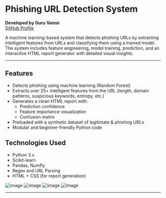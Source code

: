 # Phishing URL Detection System  
**Developed by Guru Vamsi**  
[GitHub Profile](https://github.com/vamsicodes7)

A machine learning-based system that detects phishing URLs by extracting intelligent features from URLs and classifying them using a trained model. The system includes feature engineering, model training, prediction, and an interactive HTML report generator with detailed visual insights.

---

## Features

- Detects phishing using machine learning (Random Forest)
- Extracts over 25+ intelligent features from the URL (length, domain patterns, suspicious keywords, entropy, etc.)
- Generates a clean HTML report with:
  - Prediction confidence
  - Feature importance visualization
  - Confusion matrix
- Preloaded with a synthetic dataset of legitimate & phishing URLs
- Modular and beginner-friendly Python code

## Technologies Used

- Python 3.x
- Scikit-learn
- Pandas, NumPy
- Regex and URL Parsing
- HTML + CSS (for report generation)

![image](https://github.com/user-attachments/assets/f1b6f322-39c6-4a4d-a5be-03ae47870879)
![image](https://github.com/user-attachments/assets/4088352b-79cb-4142-9f23-20c5609b7301)
![image](https://github.com/user-attachments/assets/c32b171b-8a2d-414f-9a01-6d0007d53d84)
![image](https://github.com/user-attachments/assets/3dc7d853-8788-4de8-bd4f-19397bf60a0c)




---

